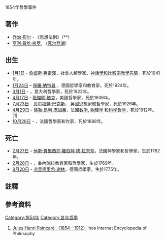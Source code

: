 1854年哲學事件

## 著作

  - [乔治·布尔](../Page/乔治·布尔.md "wikilink") - 《思想法則》（**）
  - [亨利·戴维·梭罗](../Page/亨利·戴维·梭罗.md "wikilink"),
    （[瓦尔登湖](https://zh.wikipedia.org/wiki/瓦尔登湖_\(梭罗\) "wikilink")）

## 出生

  - [1月1日](../Page/1月1日.md "wikilink") -
    [詹姆斯·弗雷澤](../Page/詹姆斯·弗雷澤.md "wikilink")，社會人類學家、[神話學和](https://zh.wikipedia.org/wiki/神話學 "wikilink")[比較宗教學先驅](https://zh.wikipedia.org/wiki/比較宗教學 "wikilink")，死於1941年。
  - [1月24日](../Page/1月24日.md "wikilink") –
    [保羅·納特普](https://zh.wikipedia.org/wiki/保羅·納特普 "wikilink")
    ，德國哲學家和教育家，死於1924年。
  - [3月1日](../Page/3月1日.md "wikilink") - ，意大利哲學家，死於1922年。
  - [4月17日](../Page/4月17日.md "wikilink") -
    [班傑明·塔克](../Page/班傑明·塔克.md "wikilink")，美國哲學家，死於1939年。
  - [7月23日](https://zh.wikipedia.org/wiki/7月23日 "wikilink") –
    [贝尔福特·巴克斯](../Page/贝尔福特·巴克斯.md "wikilink")，
    英國思想家和哲學家，死於1926年。
  - [4月29日](../Page/4月29日.md "wikilink") -
    [儒勒·昂利·庞加莱](../Page/儒勒·昂利·庞加莱.md "wikilink")，法國[数学](../Page/数学.md "wikilink"),
    [物理学](../Page/物理学.md "wikilink")
    和[科学哲学](../Page/科学哲学.md "wikilink")，死於1912年。\[1\]
  - [10月28日](../Page/10月28日.md "wikilink") - ，法國哲學家和作家，死於1888年。

## 死亡

  - [2月27日](../Page/2月27日.md "wikilink") –
    [休斯·費里西耶·羅伯特·德·拉奈奈](https://zh.wikipedia.org/wiki/休斯·費里西耶·羅伯特·德·拉奈奈 "wikilink")，法國神學家和哲學家，生於1782年。
  - [2月28日](../Page/2月28日.md "wikilink") - ，委內瑞拉教育家和哲學家，生於1769年。
  - [8月20日](../Page/8月20日.md "wikilink") -
    [弗里德里希·谢林](../Page/弗里德里希·谢林.md "wikilink")，德國哲學家，生於1775年。

## 註釋

## 參考資料

[Category:1854年](https://zh.wikipedia.org/wiki/Category:1854年 "wikilink")
[Category:各年哲學](https://zh.wikipedia.org/wiki/Category:各年哲學 "wikilink")

1.  [Jules Henri Poincaré （1854—1912）](http://www.iep.utm.edu/poincare/)
    hos Internet Encyclopedia of Philosophy